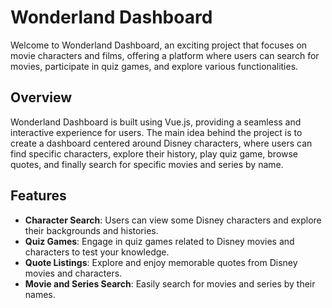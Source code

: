 # Wonderland Dashboard

Welcome to Wonderland Dashboard, an exciting project that focuses on movie characters and films, offering a platform where users can search for movies, participate in quiz games, and explore various functionalities.

## Overview

Wonderland Dashboard is built using Vue.js, providing a seamless and interactive experience for users. The main idea behind the project is to create a dashboard centered around Disney characters, where users can find specific characters, explore their history, play quiz game, browse quotes, and finally search for specific movies and series by name.

## Features

- **Character Search**: Users can view some Disney characters and explore their backgrounds and histories.
- **Quiz Games**: Engage in quiz games related to Disney movies and characters to test your knowledge.
- **Quote Listings**: Explore and enjoy memorable quotes from Disney movies and characters.
- **Movie and Series Search**: Easily search for movies and series by their names.
